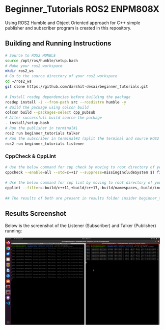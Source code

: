 # Beginner_Tutorials ROS2 ENPM808X

Using ROS2 Humble and Object Oriented approach for C++ simple publisher and subscriber program is created in this repository.

## Building and Running Instructions

```bash
# Source to ROS2 HUMBLE
source /opt/ros/humble/setup.bash
# Make your ros2 workspace
mkdir ros2_ws
# Go to the source directory of your ros2 workspace
cd ~/ros2_ws
git clone https://github.com/darshit-desai/beginner_tutorials.git

# Install rosdep dependencies before building the package
rosdep install -i --from-path src --rosdistro humble -y
# Build the package using colcon build
colcon build --packages-select cpp_pubsub
# After successfull build source the package
. install/setup.bash
# Run the publisher in terminal#1
ros2 run beginner_tutorials talker
# Run the subscriber in terminal#2 (Split the terminal and source ROS2 and the workspace setup.bash)
ros2 run beginner_tutorials listener 
```

### CppCheck & CppLint
```bash
# Use the below command for cpp check by moving to root directory of your workspace
cppcheck --enable=all --std=c++17 --suppress=missingIncludeSystem $( find . -name *.cpp | grep -vE -e "^./build/" ) --check-config > results/cppcheck.txt

# Use the below command for cpp lint by moving to root directory of your workspace 
cpplint --filter=-build/c++11,+build/c++17,-build/namespaces,-build/include_order  src/cpp_pubsub/src/*.cpp >  results/cpplint.txt

## The results of both are present in results folder insider beginner_tutorials directory
```

## Results Screenshot

Below is the screenshot of the Listener (Subscriber) and Talker (Publisher) running:

![](results/ROS2listenertalkerbasics.png)


